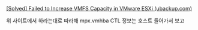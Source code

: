 [[Solved] Failed to Increase VMFS Capacity in VMware ESXi (ubackup.com)](https://www.ubackup.com/enterprise-backup/failed-to-expand-vmfs-datastore.html)

위 사이트에서 하라는대로 따라해
mpx.vmhba CTL 정보는 호스트 들어가서 보고

